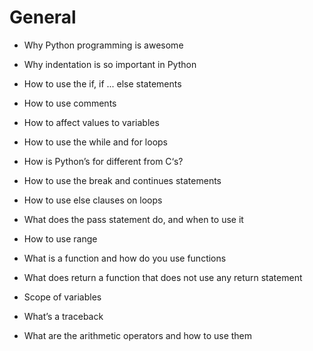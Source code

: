 # General

- Why Python programming is awesome

- Why indentation is so important in Python

- How to use the if, if ... else statements

- How to use comments

- How to affect values to variables

- How to use the while and for loops

- How is Python’s for different from C‘s?

- How to use the break and continues statements

- How to use else clauses on loops

- What does the pass statement do, and when to use it

- How to use range

- What is a function and how do you use functions

- What does return a function that does not use any return statement

- Scope of variables

- What’s a traceback

- What are the arithmetic operators and how to use them
